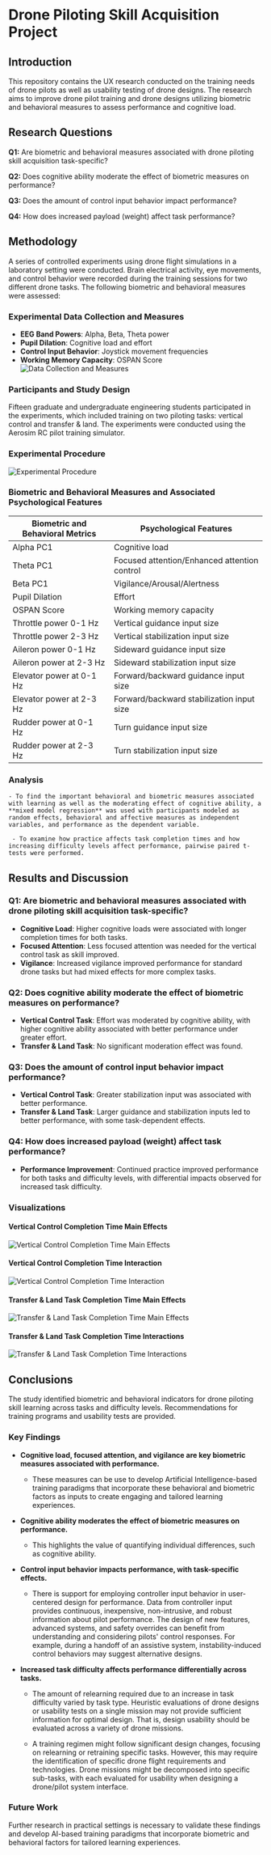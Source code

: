 # Drone Piloting Skill Acquisition Project
## Introduction
This repository contains the UX research conducted on the training needs of drone pilots as well as usability testing of drone designs. The research aims to improve drone pilot training and drone designs utilizing biometric and behavioral measures to assess performance and cognitive load.


## Research Questions

 **Q1:** Are biometric and behavioral measures associated with drone piloting skill acquisition task-specific?
 
 **Q2:** Does cognitive ability moderate the effect of biometric measures on performance?
 
 **Q3:** Does the amount of control input behavior impact performance?
 
 **Q4:** How does increased payload (weight) affect task performance? 

## Methodology

A series of controlled experiments using drone flight simulations in a laboratory setting were conducted. Brain electrical activity, eye movements, and control behavior were recorded during the training sessions for two different drone tasks. The following biometric and behavioral measures were assessed:

### Experimental Data Collection and Measures
- **EEG Band Powers**: Alpha, Beta, Theta power
- **Pupil Dilation**: Cognitive load and effort
- **Control Input Behavior**: Joystick movement frequencies
- **Working Memory Capacity**: OSPAN Score
![Data Collection and Measures](graph/Data_Measures.jpg)

### Participants and Study Design
Fifteen graduate and undergraduate engineering students participated in the experiments, which included training on two piloting tasks: vertical control and transfer & land. The experiments were conducted using the Aerosim RC pilot training simulator.

### Experimental Procedure
![Experimental Procedure](graph/experimental_procedure.JPG)

### Biometric and Behavioral Measures and Associated Psychological Features
| Biometric and Behavioral Metrics | Psychological Features |
| --- | --- |
| Alpha PC1 | Cognitive load |
| Theta PC1 | Focused attention/Enhanced attention control |
| Beta PC1 | Vigilance/Arousal/Alertness |
| Pupil Dilation | Effort |
| OSPAN Score | Working memory capacity |
| Throttle power 0-1 Hz | Vertical guidance input size |
| Throttle power 2-3 Hz | Vertical stabilization input size |
| Aileron power 0-1 Hz | Sideward guidance input size |
| Aileron power at 2-3 Hz | Sideward stabilization input size |
| Elevator power at 0-1 Hz | Forward/backward guidance input size |
| Elevator power at 2-3 Hz | Forward/backward stabilization input size |
| Rudder power at 0-1 Hz | Turn guidance input size |
| Rudder power at 2-3 Hz | Turn stabilization input size |

### Analysis

    - To find the important behavioral and biometric measures associated with learning as well as the moderating effect of cognitive ability, a **mixed model regression** was used with participants modeled as random effects, behavioral and affective measures as independent variables, and performance as the dependent variable. 

     - To examine how practice affects task completion times and how increasing difficulty levels affect performance, pairwise paired t-tests were performed.


## Results and Discussion

### Q1: Are biometric and behavioral measures associated with drone piloting skill acquisition task-specific?
- **Cognitive Load**: Higher cognitive loads were associated with longer completion times for both tasks.
- **Focused Attention**: Less focused attention was needed for the vertical control task as skill improved.
- **Vigilance**: Increased vigilance improved performance for standard drone tasks but had mixed effects for more complex tasks.

### Q2: Does cognitive ability moderate the effect of biometric measures on performance?
- **Vertical Control Task**: Effort was moderated by cognitive ability, with higher cognitive ability associated with better performance under greater effort.
- **Transfer & Land Task**: No significant moderation effect was found.

### Q3: Does the amount of control input behavior impact performance?
- **Vertical Control Task**: Greater stabilization input was associated with better performance.
- **Transfer & Land Task**: Larger guidance and stabilization inputs led to better performance, with some task-dependent effects.

### Q4: How does increased payload (weight) affect task performance?
- **Performance Improvement**: Continued practice improved performance for both tasks and difficulty levels, with differential impacts observed for increased task difficulty.



### Visualizations
#### Vertical Control Completion Time Main Effects
![Vertical Control Completion Time Main Effects](graph/VerticalTask.png)

#### Vertical Control Completion Time Interaction
![Vertical Control Completion Time Interaction](graph/VerticalTask_Interactions.png)

#### Transfer & Land Task Completion Time Main Effects
![Transfer & Land Task Completion Time Main Effects](graph/TransferTask.png)

#### Transfer & Land Task Completion Time Interactions
![Transfer & Land Task Completion Time Interactions](graph/TransferTask_Interactions.png)

## Conclusions

The study identified biometric and behavioral indicators for drone piloting skill learning across tasks and difficulty levels. Recommendations for training programs and usability tests are provided.

### Key Findings
- **Cognitive load, focused attention, and vigilance are key biometric measures associated with performance.**
    - These measures can be use to develop Artificial Intelligence-based training paradigms that incorporate these behavioral and biometric factors as inputs to create engaging and tailored learning experiences. 

- **Cognitive ability moderates the effect of biometric measures on performance.**
    - This highlights the value of quantifying individual differences, such as cognitive ability.
- **Control input behavior impacts performance, with task-specific effects.**
    - There is support for employing controller input behavior in user-centered design for performance. Data from controller input provides continuous, inexpensive, non-intrusive, and robust information about pilot performance. The design of new features, advanced systems, and safety overrides can benefit from understanding and considering pilots' control responses. For example, during a handoff of an assistive system, instability-induced control behaviors may suggest alternative designs. 

- **Increased task difficulty affects performance differentially across tasks.**
    - The amount of relearning required due to an increase in task difficulty varied by task type. Heuristic evaluations of drone designs or usability tests on a single mission may not provide sufficient information for optimal design. That is, design usability should be evaluated across a variety of drone missions.

    - A training regimen might follow significant design changes, focusing on relearning or retraining specific tasks. However, this may require the identification of specific drone flight requirements and technologies. Drone missions might be decomposed into specific sub-tasks, with each evaluated for usability when designing a drone/pilot system interface.

### Future Work
Further research in practical settings is necessary to validate these findings and develop AI-based training paradigms that incorporate biometric and behavioral factors for tailored learning experiences.


